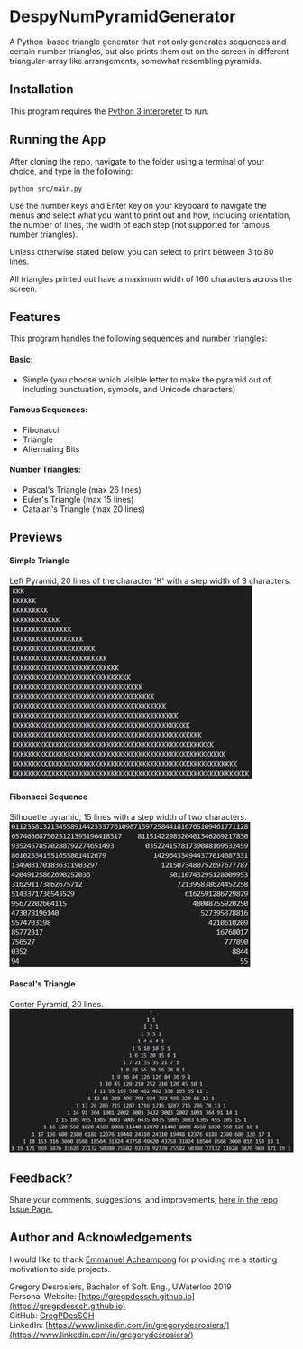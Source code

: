 # DespyNumPyramidGenerator

A Python-based triangle generator that not only generates sequences and certain number triangles, but also prints them out on the screen in different triangular-array like arrangements, somewhat resembling pyramids.

## Installation

This program requires the [Python 3 interpreter](https://www.python.org/downloads/) to run.

## Running the App

After cloning the repo, navigate to the folder using a terminal of your choice, and type in the following:

```
python src/main.py
```

Use the number keys and Enter key on your keyboard to navigate the menus and select what you want to print out and how, including orientation, the number of lines, the width of each step (not supported for famous number triangles).

Unless otherwise stated below, you can select to print between 3 to 80 lines.

All triangles printed out have a maximum width of 160 characters across the screen.

## Features

This program handles the following sequences and number triangles:

#### Basic:
* Simple (you choose which visible letter to make the pyramid out of, including punctuation, symbols, and Unicode characters)

#### Famous Sequences:
* Fibonacci 
* Triangle
* Alternating Bits

#### Number Triangles:
* Pascal's Triangle (max 26 lines)
* Euler's Triangle (max 15 lines)
* Catalan's Triangle (max 20 lines)

## Previews

#### Simple Triangle
Left Pyramid, 20 lines of the character 'K' with a step width of 3 characters.  
![Simple Triangle - Sample](https://github.com/GregPDesSCH/DespyNumPyramidGenerator/raw/dev/assets/simple-triangle-example.png "Simple Triangle - Sample")

#### Fibonacci Sequence
Silhouette pyramid, 15 lines with a step width of two characters.  
![Fibonacci Sequence Triangle - Sample](https://github.com/GregPDesSCH/DespyNumPyramidGenerator/raw/dev/assets/fibonacci-triangle-example.png "Fibonacci Sequence Triangle - Sample")

#### Pascal's Triangle
Center Pyramid, 20 lines.  
![Pascal's Triangle - Sample](https://github.com/GregPDesSCH/DespyNumPyramidGenerator/raw/dev/assets/pascal-triangle-example.png "Pascal's Triangle - Sample")


## Feedback?

Share your comments, suggestions, and improvements, [here in the repo Issue Page.](https://github.com/GregPDesSCH/DespyNumPyramidGenerator/issues)


## Author and Acknowledgements

I would like to thank [Emmanuel Acheampong](https://github.com/acheamponge) for providing me a starting motivation to side projects.

Gregory Desrosiers, Bachelor of Soft. Eng., UWaterloo 2019  
Personal Website: [https://gregpdessch.github.io](https://gregpdessch.github.io)  
GitHub: [GregPDesSCH](https://github.com/GregPDesSCH)  
LinkedIn: [https://www.linkedin.com/in/gregorydesrosiers/](https://www.linkedin.com/in/gregorydesrosiers/)  